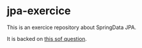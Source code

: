 # jpa-exercice
This is an exercice repository about SpringData JPA.
 
It is backed on [this sof question](https://stackoverflow.com/questions/65968259/select-only-specific-columns-from-joined-tables-many-to-many-in-spring-data-jp).